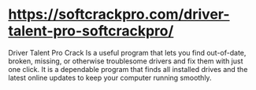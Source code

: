 # https://softcrackpro.com/driver-talent-pro-softcrackpro/
Driver Talent Pro Crack  Is a useful program that lets you find out-of-date, broken, missing, or otherwise troublesome drivers and fix them with just one click. It is a dependable program that finds all installed drives and the latest online updates to keep your computer running smoothly. 

